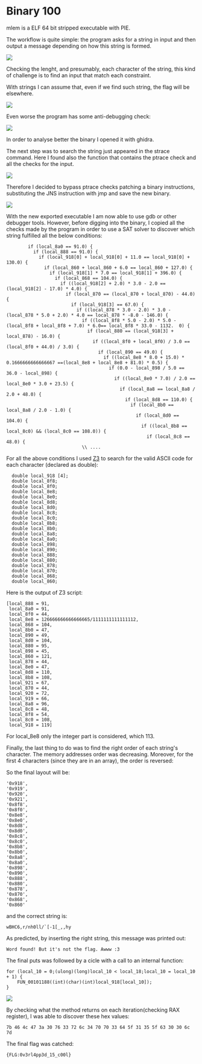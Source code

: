 
# Binary 100

mlem is a ELF 64 bit stripped executable with PIE.

The workflow is quite simple: the program asks for a string in input and then output a message depending on how this string is formed.

![](./img/img1.png)

Checking the lenght, and presumably, each character of the string, this kind of challenge is to find an input that match each constraint.


With strings I can assume that, even if we find such string, the flag will be elsewhere.

![](./img/img2.png)

Even worse the program has some anti-debugging check:

![](./img/img3.png)


In order to analyse better the binary I opened it with ghidra.

The next step was to search the string just appeared in the strace command. 
Here I found also the function that contains the ptrace check and all the checks for the input. 

![](./img/img4.png)

Therefore I decided to bypass ptrace checks patching a binary instructions, substituting the JNS instruction with jmp and save the new binary.

![](./img/img5.png)

With the new exported executable I am now able to use gdb or other debugger tools.
However, before digging into the binary, I copied all the checks made by the program in order to use a SAT solver to discover which string fulfilled all the below conditions:

```
        if (local_8a0 == 91.0) {
          if (local_888 == 91.0) {
            if (local_918[0] + local_918[0] + 11.0 == local_918[0] + 130.0) {
              if (local_860 + local_860 + 6.0 == local_860 + 127.0) {
                if (local_918[1] * 7.0 == local_918[1] + 396.0) {
                  if (local_868 == 104.0) {
                    if ((local_918[2] + 2.0) * 3.0 - 2.0 == (local_918[2] - 17.0) * 4.0) {
                      if (local_870 == (local_870 + local_870) - 44.0) {
                        if (local_918[3] == 67.0) {
                          if ((local_878 * 3.0 - 2.0) * 3.0 - (local_878 * 5.0 + 2.0) * 4.0 == local_878 * -8.0 - 146.0) {
                            if ((local_8f8 * 5.0 - 2.0) * 5.0 - (local_8f8 + local_8f8 + 7.0) * 6.0== local_8f8 * 33.0 - 1132.  0) {
                              if (local_880 == (local_918[3] + local_878) - 16.0) {
                                if ((local_8f0 + local_8f0) / 3.0 == (local_8f0 + 44.0) / 3.0) {
                                  if (local_890 == 49.0) {
                                    if ((local_8e8 * 8.0 + 15.0) * 0.1666666666666667 ==(local_8e8 + local_8e8 + 81.0) * 0.5) {
                                      if (0.0 - local_898 / 5.0 == 36.0 - local_898) {
                                        if ((local_8e0 * 7.0) / 2.0 == local_8e0 * 3.0 + 23.5) {
                                          if (local_8a8 == local_8a8 / 2.0 + 48.0) {
                                            if (local_8d8 == 110.0) {
                                              if (local_8b0 == local_8a8 / 2.0 - 1.0) {
                                                if (local_8d0 == 104.0) {
                                                  if ((local_8b8 == local_8c0) && (local_8c0 == 108.0)) {
                                                    if (local_8c8 == 48.0) {
							\\ ....

```


For all the above conditions I used [Z3](./script/zsol.py) to search for the valid ASCII code for each character (declared as double):

```
  double local_918 [4];
  double local_8f8;
  double local_8f0;
  double local_8e8;
  double local_8e0;
  double local_8d8;
  double local_8d0;
  double local_8c8;
  double local_8c0;
  double local_8b8;
  double local_8b0;
  double local_8a8;
  double local_8a0;
  double local_898;
  double local_890;
  double local_888;
  double local_880;
  double local_878;
  double local_870;
  double local_868;
  double local_860;
```

Here is the output of Z3 script:

```
[local_888 = 91,
 local_8a0 = 91,
 local_8f0 = 44,
 local_8e8 = 126666666666666665/1111111111111112,
 local_868 = 104,
 local_8b0 = 47,
 local_890 = 49,
 local_8d0 = 104,
 local_880 = 95,
 local_898 = 45,
 local_860 = 121,
 local_878 = 44,
 local_8e0 = 47,
 local_8d8 = 110,
 local_8b8 = 108,
 local_921 = 67,
 local_870 = 44,
 local_920 = 72,
 local_919 = 66,
 local_8a8 = 96,
 local_8c8 = 48,
 local_8f8 = 54,
 local_8c0 = 108,
 local_918 = 119]
```

For local_8e8 only the integer part is considered, which 113.

Finally, the last thing to do was to find the right order of each string's character.
The memory addresses order was decreasing. Moreover, for the first 4 characters (since they are in an array), the order is reversed:

So the final layout will be:

```
'0x918',
'0x919',
'0x920',
'0x921', 
'0x8f8', 
'0x8f0', 
'0x8e8', 
'0x8e0', 
'0x8d8', 
'0x8d0', 
'0x8c8', 
'0x8c0', 
'0x8b8', 
'0x8b0', 
'0x8a8', 
'0x8a0', 
'0x898', 
'0x890', 
'0x888', 
'0x880', 
'0x878', 
'0x870', 
'0x868', 
'0x860'
``` 

and the correct string is: 

```
wBHC6,r/nh0ll/`[-1[_,,hy
```

As predicted, by inserting the right string, this message was printed out:
```
Word found! But it's not the flag. Awww :3
```

The final puts was followed by a cicle with a call to an internal function:


```
for (local_10 = 0;(ulong)(long)local_10 < local_18;local_10 = local_10 + 1) {
	FUN_00101188((int)(char)(int)local_918[local_10]);
}
```

![](./img/img6.png)

By checking what the method returns on each iteration(checking RAX register), I was able to discover these hex values:

```
7b 46 4c 47 3a 30 76 33 72 6c 34 70 70 33 64 5f 31 35 5f 63 30 30 6c 7d
```

The final flag was catched:

```
{FLG:0v3rl4pp3d_15_c00l}
```

